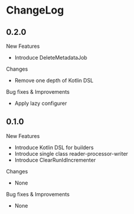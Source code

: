 # ChangeLog

## 0.2.0

New Features

- Introduce DeleteMetadataJob

Changes

- Remove one depth of Kotlin DSL

Bug fixes & Improvements

- Apply lazy configurer

## 0.1.0

New Features

- Introduce Kotlin DSL for builders
- Introduce single class reader-processor-writer
- Introduce ClearRunIdIncrementer

Changes

- None

Bug fixes & Improvements

- None
